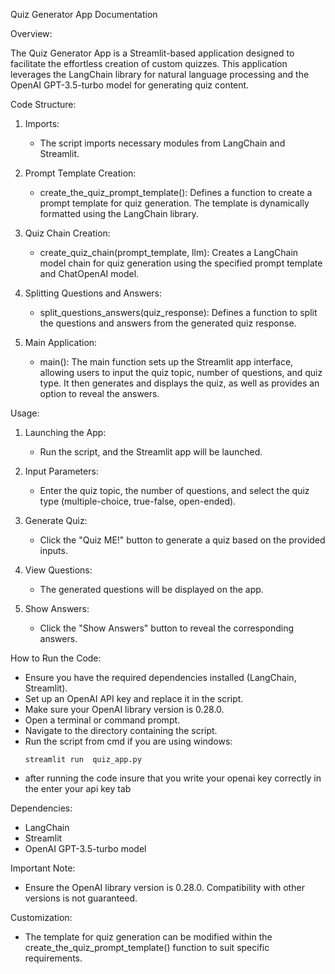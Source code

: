 Quiz Generator App Documentation

Overview:

The Quiz Generator App is a Streamlit-based application designed to facilitate the effortless creation of custom quizzes. This application leverages the LangChain library for natural language processing and the OpenAI GPT-3.5-turbo model for generating quiz content.

Code Structure:

1. Imports:
    - The script imports necessary modules from LangChain and Streamlit.

2. Prompt Template Creation:
    - create_the_quiz_prompt_template(): Defines a function to create a prompt template for quiz generation. The template is dynamically formatted using the LangChain library.

3. Quiz Chain Creation:
    - create_quiz_chain(prompt_template, llm): Creates a LangChain model chain for quiz generation using the specified prompt template and ChatOpenAI model.

4. Splitting Questions and Answers:
    - split_questions_answers(quiz_response): Defines a function to split the questions and answers from the generated quiz response.

5. Main Application:
    - main(): The main function sets up the Streamlit app interface, allowing users to input the quiz topic, number of questions, and quiz type. It then generates and displays the quiz, as well as provides an option to reveal the answers.

Usage:

1. Launching the App:
    - Run the script, and the Streamlit app will be launched.

2. Input Parameters:
    - Enter the quiz topic, the number of questions, and select the quiz type (multiple-choice, true-false, open-ended).

3. Generate Quiz:
    - Click the "Quiz ME!" button to generate a quiz based on the provided inputs.

4. View Questions:
    - The generated questions will be displayed on the app.

5. Show Answers:
    - Click the "Show Answers" button to reveal the corresponding answers.

How to Run the Code:

- Ensure you have the required dependencies installed (LangChain, Streamlit).
- Set up an OpenAI API key and replace it in the script.
- Make sure your OpenAI library version is 0.28.0.
- Open a terminal or command prompt.
- Navigate to the directory containing the script.
- Run the script from cmd if you are using windows:
    ```
    streamlit run  quiz_app.py
    ```
- after running the code insure that you write your openai key correctly in the enter your api key tab 

Dependencies:

- LangChain
- Streamlit
- OpenAI GPT-3.5-turbo model

Important Note:

- Ensure the OpenAI library version is 0.28.0. Compatibility with other versions is not guaranteed.

Customization:

- The template for quiz generation can be modified within the create_the_quiz_prompt_template() function to suit specific requirements.
